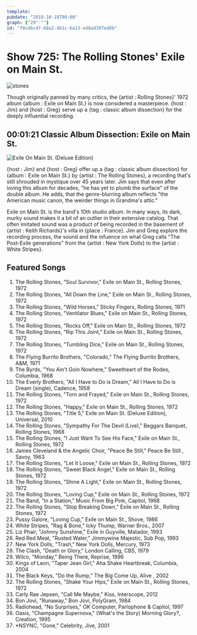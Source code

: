 ```yaml
---
template: 
pubdate: "2019-10-18T00:00"
graph: {"29":""}
id: "f0c4bc4f-68a2-4b1c-ba13-ed8ad397ed8b"
---
```






# Show 725: The Rolling Stones' Exile on Main St.

![stones](https://static.soundopinions.org/images/2019/exile.jpg)

Though originally panned by many critics, the {artist : Rolling Stones}' 1972 album {album : Exile on Main St.} is now considered a masterpiece. {host : Jim} and {host : Greg} serve up a {tag : classic album dissection} for the deeply influential recording.



## 00:01:21 Classic Album Dissection: Exile on Main St.

![Exile On Main St. (Deluxe Edition)](https://static.soundopinions.org/assets/725/290.jpg)

{host : Jim} and {host : Greg} offer up a {tag : classic album dissection} for {album : Exile on Main St.} by {artist : The Rolling Stones}, a recording that's still shrouded in mystique over 45 years later. Jim says that even after loving this album for decades, "he has yet to plumb the surface" of the double album. He adds, that the genre-blurring album reflects "the American music canon, the weirder things in Grandma's attic."

Exile on Main St. is the band's 10th studio album. In many ways, its dark, murky sound makes it a bit of an outlier in their extensive catalog. That often imitated sound was a product of being recorded in the basement of {artist : Keith Richards}'s villa in {place : France}. Jim and Greg explore the recording process, the sound and the infuence on what Greg calls "The Post-Exile generations" from the {artist : New York Dolls} to the {artist : White Stripes}.



## Featured Songs

1. The Rolling Stones, "Soul Survivor," Exile on Main St., Rolling Stones, 1972
2. The Rolling Stones, "All Down the Line," Exile on Main St., Rolling Stones, 1972
3. The Rolling Stones, "Wild Horses," Sticky Fingers, Rolling Stones, 1971
4. The Rolling Stones, "Ventilator Blues," Exile on Main St., Rolling Stones, 1972
5. The Rolling Stones, "Rocks Off," Exile on Main St., Rolling Stones, 1972
6. The Rolling Stones, "Rip This Joint," Exile on Main St., Rolling Stones, 1972
7. The Rolling Stones, "Tumbling Dice," Exile on Main St., Rolling Stones, 1972
8. The Flying Burrito Brothers, "Colorado," The Flying Burrito Brothers, A&M, 1971
9. The Byrds, "You Ain't Goin Nowhere," Sweetheart of the Rodeo, Columbia, 1968
10. The Everly Brothers, "All I Have to Do is Dream," All I Have to Do is Dream (single), Cadence, 1958
11. The Rolling Stones, "Torn and Frayed," Exile on Main St., Rolling Stones, 1972
12. The Rolling Stones, "Happy," Exile on Main St., Rolling Stones, 1972
13. The Rolling Stones, "Title 5," Exile on Main St. (Deluxe Edition), Universal, 2010
14. The Rolling Stones, "Sympathy For The Devil (Live)," Beggars Banquet, Rolling Stones, 1968
15. The Rolling Stones, "I Just Want To See His Face," Exile on Main St., Rolling Stones, 1972
16. James Cleveland & the Angelic Choir, "Peace Be Still," Peace Be Still , Savoy, 1963
17. The Rolling Stones, "Let It Loose," Exile on Main St., Rolling Stones, 1972
18. The Rolling Stones, "Sweet Black Angel," Exile on Main St., Rolling Stones, 1972
19. The Rolling Stones, "Shine A Light," Exile on Main St., Rolling Stones, 1972
20. The Rolling Stones, "Loving Cup," Exile on Main St., Rolling Stones, 1972
21. The Band, "In a Station," Music From Big Pink, Capitol, 1968
22. The Rolling Stones, "Stop Breaking Down," Exile on Main St., Rolling Stones, 1972
23. Pussy Galore, "Loving Cup," Exile on Main St., Shove, 1986
24. White Stripes, "Rag & Bone," Icky Thump, Warner Bros., 2007
25. Liz Phair, "Johnny Sunshine," Exile in Guyville, Matador, 1993
26. Red Red Meat, "Rusted Water," Jimmywine Majestic, Sub Pop, 1993
27. New York Dolls, "Trash," New York Dolls, Mercury, 1973
28. The Clash, "Death or Glory," London Calling, CBS, 1979
29. Wilco, "Monday," Being There, Reprise, 1996
30. Kings of Leon, "Taper Jean Girl," Aha Shake Heartbreak, Columbia, 2004
31. The Black Keys, "Do the Rump," The Big Come Up, Alive , 2002
32. The Rolling Stones, "Shake Your Hips," Exile on Main St., Rolling Stones, 1972
33. Carly Rae Jepsen, "Call Me Maybe," Kiss, Interscope, 2012
34. Bon Jovi, "Runaway," Bon Jovi, PolyGram, 1984
35. Radiohead, "No Surprises," OK Computer, Parlophone & Capitol, 1997
36. Oasis, "Champagne Supernova," (What's the Story) Morning Glory?, Creation, 1995
37. *NSYNC, "Gone," Celebrity, Jive, 2001